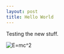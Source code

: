 ```yaml
---
layout: post
title: Hello World
---
```


Testing the new stuff.

<img src="https://latex.codecogs.com/gif.latex?E=mc^2" title="E=mc^2" /></a>
